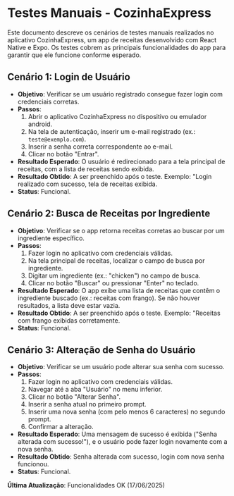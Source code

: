 # Testes Manuais - CozinhaExpress

Este documento descreve os cenários de testes manuais realizados no aplicativo CozinhaExpress, um app de receitas desenvolvido com React Native e Expo. Os testes cobrem as principais funcionalidades do app para garantir que ele funcione conforme esperado.

## Cenário 1: Login de Usuário
- **Objetivo**: Verificar se um usuário registrado consegue fazer login com credenciais corretas.
- **Passos**:
  1. Abrir o aplicativo CozinhaExpress no dispositivo ou emulador android.
  2. Na tela de autenticação, inserir um e-mail registrado (ex.: `teste@exemplo.com`).
  3. Inserir a senha correta correspondente ao e-mail.
  4. Clicar no botão "Entrar".
- **Resultado Esperado**: O usuário é redirecionado para a tela principal de receitas, com a lista de receitas sendo exibida.
- **Resultado Obtido**: A ser preenchido após o teste. Exemplo: "Login realizado com sucesso, tela de receitas exibida.
- **Status**: Funcional.

## Cenário 2: Busca de Receitas por Ingrediente
- **Objetivo**: Verificar se o app retorna receitas corretas ao buscar por um ingrediente específico.
- **Passos**:
  1. Fazer login no aplicativo com credenciais válidas.
  2. Na tela principal de receitas, localizar o campo de busca por ingrediente.
  3. Digitar um ingrediente (ex.: "chicken") no campo de busca.
  4. Clicar no botão "Buscar" ou pressionar "Enter" no teclado.
- **Resultado Esperado**: O app exibe uma lista de receitas que contêm o ingrediente buscado (ex.: receitas com frango). Se não houver resultados, a lista deve estar vazia.
- **Resultado Obtido**: A ser preenchido após o teste. Exemplo: "Receitas com frango exibidas corretamente.
- **Status**: Funcional.

## Cenário 3: Alteração de Senha do Usuário
- **Objetivo**: Verificar se um usuário pode alterar sua senha com sucesso.
- **Passos**:
  1. Fazer login no aplicativo com credenciais válidas.
  2. Navegar até a aba "Usuário" no menu inferior.
  3. Clicar no botão "Alterar Senha".
  4. Inserir a senha atual no primeiro prompt.
  5. Inserir uma nova senha (com pelo menos 6 caracteres) no segundo prompt.
  6. Confirmar a alteração.
- **Resultado Esperado**: Uma mensagem de sucesso é exibida ("Senha alterada com sucesso!"), e o usuário pode fazer login novamente com a nova senha.
- **Resultado Obtido**: Senha alterada com sucesso, login com nova senha funcionou.
- **Status**: Funcional.

**Última Atualização**: Funcionalidades OK (17/06/2025)